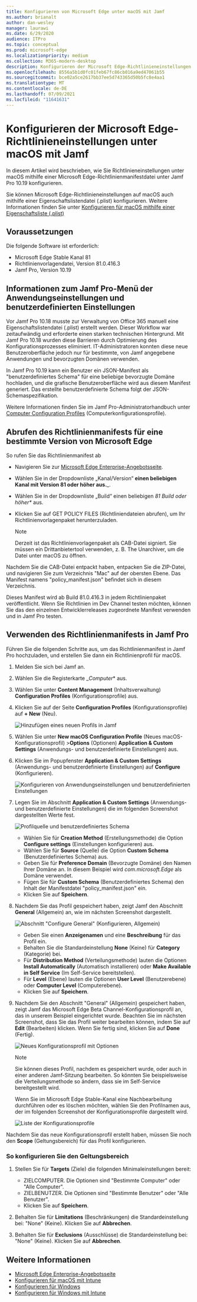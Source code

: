 ```yaml
---
title: Konfigurieren von Microsoft Edge unter macOS mit Jamf
ms.author: brianalt
author: dan-wesley
manager: laurawi
ms.date: 6/29/2020
audience: ITPro
ms.topic: conceptual
ms.prod: microsoft-edge
ms.localizationpriority: medium
ms.collection: M365-modern-desktop
description: Konfigurieren der Microsoft Edge-Richtlinieneinstellungen auf Mac-Geräten mit Jamf
ms.openlocfilehash: 8556a5b1d0fc01feb67fc86cb016a9ed47061b55
ms.sourcegitcommit: bce02a5ce2617bb37ee5d743365d50b5fc8e4aa1
ms.translationtype: MT
ms.contentlocale: de-DE
ms.lasthandoff: 07/09/2021
ms.locfileid: "11641631"
---
```

# <a name="configure-microsoft-edge-policy-settings-on-macos-with-jamf"></a>Konfigurieren der Microsoft Edge-Richtlinieneinstellungen unter macOS mit Jamf

In diesem Artikel wird beschrieben, wie Sie Richtlinieneinstellungen unter macOS mithilfe einer Microsoft Edge-Richtlinienmanifestdatei unter Jamf Pro 10.19 konfigurieren.

Sie können Microsoft Edge-Richtlinieneinstellungen auf macOS auch mithilfe einer Eigenschaftslistendatei (.plist) konfigurieren. Weitere Informationen finden Sie unter [Konfigurieren für macOS mithilfe einer Eigenschaftsliste (.plist)](configure-microsoft-edge-on-mac.md)


## <a name="prerequisites"></a>Voraussetzungen

Die folgende Software ist erforderlich:

- Microsoft Edge Stable Kanal 81
- Richtlinienvorlagendatei, Version 81.0.416.3
- Jamf Pro, Version 10.19

## <a name="about-the-jamf-pro-application--custom-settings-menu"></a>Informationen zum Jamf Pro-Menü der Anwendungseinstellungen und benutzerdefinierten Einstellungen

Vor Jamf Pro 10.18 musste zur Verwaltung von Office 365 manuell eine Eigenschaftslistendatei (.plist) erstellt werden. Dieser Workflow war zeitaufwändig und erforderte einen starken technischen Hintergrund. Mit Jamf Pro 10.18 wurden diese Barrieren durch Optimierung des Konfigurationsprozesses eliminiert. IT-Administratoren konnten diese neue Benutzeroberfläche jedoch nur für bestimmte, von Jamf angegebene Anwendungen und bevorzugten Domänen verwenden.

In Jamf Pro 10.19 kann ein Benutzer ein JSON-Manifest als "benutzerdefiniertes Schema" für eine beliebige bevorzugte Domäne hochladen, und die grafische Benutzeroberfläche wird aus diesem Manifest generiert. Das erstellte benutzerdefinierte Schema folgt der JSON-Schemaspezifikation.

Weitere Informationen finden Sie im Jamf Pro-Administratorhandbuch unter [Computer Configuration Profiles](https://jamf.it/computer-configuration-profiles) (Computerkonfigurationsprofile).

## <a name="get-the-policy-manifest-for-a-specific-version-of-microsoft-edge"></a>Abrufen des Richtlinienmanifests für eine bestimmte Version von Microsoft Edge

So rufen Sie das Richtlinienmanifest ab

- Navigieren Sie zur [Microsoft Edge Enterprise-Angebotsseite](https://aka.ms/EdgeEnterprise).
- Wählen Sie in der Dropdownliste „Kanal/Version“ **einen beliebigen Kanal mit Version 81 oder höher aus.**_.
- Wählen Sie in der Dropdownliste „Build“ einen beliebigen _*81 Build oder höher**_ aus.
- Klicken Sie auf GET POLICY FILES (Richtliniendateien abrufen), um Ihr Richtlinienvorlagenpaket herunterzuladen.

  > [!NOTE]
  > Derzeit ist das Richtlinienvorlagenpaket als CAB-Datei signiert. Sie müssen ein Drittanbietertool verwenden, z. B. The Unarchiver, um die Datei unter macOS zu öffnen.

Nachdem Sie die CAB-Datei entpackt haben, entpacken Sie die ZIP-Datei, und navigieren Sie zum Verzeichnis "Mac" auf der obersten Ebene. Das Manifest namens "policy_manifest.json" befindet sich in diesem Verzeichnis.

Dieses Manifest wird ab Build 81.0.416.3 in jedem Richtlinienpaket veröffentlicht. Wenn Sie Richtlinien im Dev Channel testen möchten, können Sie das den einzelnen Entwicklerreleases zugeordnete Manifest verwenden und in Jamf Pro testen.  

## <a name="use-the-policy-manifest-in-jamf-pro"></a>Verwenden des Richtlinienmanifests in Jamf Pro

Führen Sie die folgenden Schritte aus, um das Richtlinienmanifest in Jamf Pro hochzuladen, und erstellen Sie dann ein Richtlinienprofil für macOS.

1. Melden Sie sich bei Jamf an.
2. Wählen Sie die Registerkarte _*Computer** aus.
3. Wählen Sie unter **Content Management** (Inhaltsverwaltung) **Configuration Profiles** (Konfigurationsprofile) aus.
4. Klicken Sie auf der Seite **Configuration Profiles** (Konfigurationsprofile) auf **+ New** (Neu).

   ![Hinzufügen eines neuen Profils in Jamf](media/configure-microsoft-edge-on-mac-jamf/configure-macos-jamf-configuration-profiles.png)

5. Wählen Sie unter **New macOS Configuration Profile** (Neues macOS-Konfigurationsprofil) >**Options** (Optionen) **Application & Custom Settings** (Anwendungs- und benutzerdefinierte Einstellungen) aus.
6. Klicken Sie im Popupfenster **Application & Custom Settings** (Anwendungs- und benutzerdefinierte Einstellungen) auf **Configure** (Konfigurieren).

   ![Konfigurieren von Anwendungseinstellungen und benutzerdefinierten Einstellungen](media/configure-microsoft-edge-on-mac-jamf/configure-macos-jamf-app-and-custom.png)

7. Legen Sie im Abschnitt **Application & Custom Settings** (Anwendungs- und benutzerdefinierte Einstellungen) die im folgenden Screenshot dargestellten Werte fest.

   ![Profilquelle und benutzerdefiniertes Schema](media/configure-microsoft-edge-on-mac-jamf/configure-macos-jamf-app-and-custom-schema.png)

   - Wählen Sie für **Creation Method** (Erstellungsmethode) die Option **Configure settings** (Einstellungen konfigurieren) aus.
   - Wählen Sie für **Source** (Quelle) die Option **Custom Schema** (Benutzerdefiniertes Schema) aus.
   - Geben Sie für **Preference Domain** (Bevorzugte Domäne) den Namen Ihrer Domäne an. In diesem Beispiel wird *com.microsoft.Edge* als Domäne verwendet.
   - Fügen Sie für **Custom Schema** (Benutzerdefiniertes Schema) den Inhalt der Manifestdatei "policy_manifest.json" ein.
   - Klicken Sie auf **Speichern**.

8. Nachdem Sie das Profil gespeichert haben, zeigt Jamf den Abschnitt **General** (Allgemein) an, wie im nächsten Screenshot dargestellt.

   ![Abschnitt "Configure General" (Konfigurieren, Allgemein)](media/configure-microsoft-edge-on-mac-jamf/configure-macos-jamf-app-and-custom-general-setting.png)

   - Geben Sie einen **Anzeigenamen** und eine **Beschreibung** für das Profil ein.
   - Behalten Sie die Standardeinstellung **None** (Keine) für **Category** (Kategorie) bei.
   - Für **Distribution Method** (Verteilungsmethode) lauten die Optionen **Install Automatically** (Automatisch installieren) oder **Make Available in Self Service** (Im Self-Service bereitstellen).
   - Für **Level** (Ebene) lauten die Optionen **User Level** (Benutzerebene) oder **Computer Level** (Computerebene).
   - Klicken Sie auf **Speichern**.

9. Nachdem Sie den Abschnitt "General" (Allgemein) gespeichert haben, zeigt Jamf das Microsoft Edge Beta Channel-Konfigurationsprofil an, das in unserem Beispiel eingerichtet wurde. Beachten Sie im nächsten Screenshot, dass Sie das Profil weiter bearbeiten können, indem Sie auf **Edit** (Bearbeiten) klicken. Wenn Sie fertig sind, klicken Sie auf **Done** (Fertig).

   ![Neues Konfigurationsprofil mit Optionen](media/configure-microsoft-edge-on-mac-jamf/configure-macos-jamf-configuration-profiles-beta-channel.png)

   > [!NOTE]
   > Sie können dieses Profil, nachdem es gespeichert wurde, oder auch in einer anderen Jamf-Sitzung bearbeiten. So könnten Sie beispielsweise die Verteilungsmethode so ändern, dass sie im Self-Service bereitgestellt wird.

   Wenn Sie im Microsoft Edge Stable-Kanal eine Nachbearbeitung durchführen oder es löschen möchten, wählen Sie den Profilnamen aus, der im folgenden Screenshot der Konfigurationsprofile dargestellt wird.

   ![Liste der Konfigurationsprofile](media/configure-microsoft-edge-on-mac-jamf/configure-macos-jamf-configuration-profiles-beta-channel-done.png)

Nachdem Sie das neue Konfigurationsprofil erstellt haben, müssen Sie noch den **Scope** (Geltungsbereich) für das Profil konfigurieren.

### <a name="to-configure-the-scope"></a>So konfigurieren Sie den Geltungsbereich

1. Stellen Sie für **Targets** (Ziele) die folgenden Minimaleinstellungen bereit:

   - ZIELCOMPUTER. Die Optionen sind "Bestimmte Computer" oder "Alle Computer".
   - ZIELBENUTZER. Die Optionen sind "Bestimmte Benutzer" oder "Alle Benutzer".
   - Klicken Sie auf **Speichern**.
2. Behalten Sie für **Limitations** (Beschränkungen) die Standardeinstellung bei: "None" (Keine). Klicken Sie auf **Abbrechen**.
3. Behalten Sie für **Exclusions** (Ausschlüsse) die Standardeinstellung bei: "None" (Keine). Klicken Sie auf **Abbrechen**.

## <a name="see-also"></a>Weitere Informationen

- [Microsoft Edge Enterprise-Angebotsseite](https://aka.ms/EdgeEnterprise)
- [Konfigurieren für macOS mit Intune](configure-microsoft-edge-on-mac.md)
- [Konfigurieren für Windows](configure-microsoft-edge.md)
- [Konfigurieren für Windows mit Intune](configure-edge-with-intune.md)

